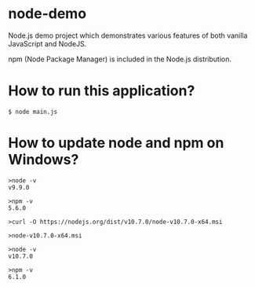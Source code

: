 # node-demo
Node.js demo project which demonstrates various features of both vanilla JavaScript and NodeJS.

npm (Node Package Manager) is included in the Node.js distribution.

# How to run this application?

```
$ node main.js
```

# How to update node and npm on Windows?

```
>node -v
v9.9.0

>npm -v
5.6.0

>curl -O https://nodejs.org/dist/v10.7.0/node-v10.7.0-x64.msi

>node-v10.7.0-x64.msi

>node -v
v10.7.0

>npm -v
6.1.0
```
